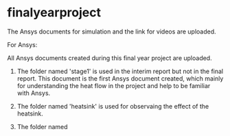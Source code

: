 # finalyearproject

The Ansys documents for simulation and the link for videos are uploaded.

For Ansys:  

All Ansys documents created during this final year project are uploaded. 

1. The folder named 'stage1' is used in the interim report but not in the final report. This document is the first Ansys document created, which mainly for understanding the heat flow in the project and help to be familiar with Ansys.

2. The folder named 'heatsink' is used for observaing the effect of the heatsink.

3. The folder named 
